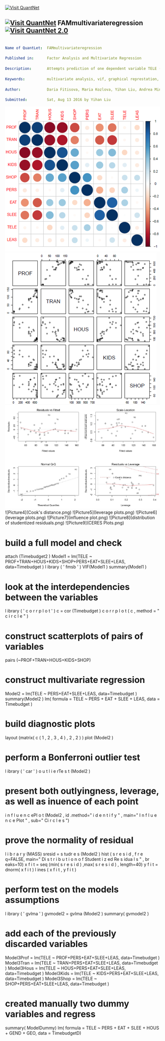 
[<img src="https://github.com/QuantLet/Styleguide-and-FAQ/blob/master/pictures/banner.png" width="880" alt="Visit QuantNet">](http://quantlet.de/index.php?p=info)

## [<img src="https://github.com/QuantLet/Styleguide-and-Validation-procedure/blob/master/pictures/qloqo.png" alt="Visit QuantNet">](http://quantlet.de/) **FAMmultivariateregression** [<img src="https://github.com/QuantLet/Styleguide-and-Validation-procedure/blob/master/pictures/QN2.png" width="60" alt="Visit QuantNet 2.0">](http://quantlet.de/d3/ia)

```yaml

Name of QuantLet:  FAMmultivariateregression

Published in:      Factor Analysis and Multivariate Regression

Description:       Attempts prediction of one dependent variable TELE (amount of hours spent watching television) based on other variables in `Timebudget`

Keywords:          multivariate analysis, vif, graphical represtation, factor analysis, plot

Author:            Daria Fitisova, Maria Kozlova, Yihan Liu, Andrea Mina Weihe

Submitted:         Sat, Aug 13 2016 by Yihan Liu

```

![Picture1](test.png)
![Picture2](test2.png)
![Picture3](test3.png)
![Picture4](Cook's distance.png)
![Picture5](leverage plots.png)
![Picture6](leverage plots.png)
![Picture7](influence plot.png)
![Picture8](distribution of studentized residuals.png)
![Picture9](CERES Plots.png)

#  build a full model and check
attach (Timebudget2 )
Model1 = lm(TELE ~ PROF+TRAN+HOUS+KIDS+SHOP+PERS+EAT+SLEE+LEAS,
data=Timebudget )
l ibrary ( ' fmsb ' )
VIF(Model1 )
summary(Model1 )

#  look at the interdependencies between the variables
l ibrary ( ' c o r r p l o t ' )
c = cor (Timebudget )
c o r r p l o t ( c , method = " c i r c l e " )

#  construct scatterplots of pairs of variables
pairs (~PROF+TRAN+HOUS+KIDS+SHOP)

#  construct multivariate regression
Model2 = lm(TELE ~ PERS+EAT+SLEE+LEAS, data=Timebudget )
summary(Model2 )
lm( formula = TELE ~ PERS + EAT + SLEE + LEAS, data = Timebudget )

#  build diagnostic plots
layout (matrix( c ( 1 , 2 , 3 , 4 ) , 2 , 2 ) )
plot (Model2 )

#  perform a Bonferroni outlier test
l ibrary ( ' car ' )
o u t l i e rTe s t (Model2 )

#  present both outlyingness, leverage, as well as inuence of each point
i n f l u e n c ePl o t (Model2 , id .method=" i d e n t i f y " , main=" I n f l u e n c e Plot " , sub=" Ci r c l e s ")

#  prove the normality of residual
l i b r a r y (MASS)
sresid = s tudr e s (Model2 )
hist ( s r e s i d , f r e q=FALSE, main=" Di s t r i b u t i o n o f Student i z ed Re s idua l s " , br eaks=10)
x f i t = seq (min( s r e s i d ) ,max( s r e s i d ) , length=40)
y f i t = dnorm( x f i t )
l ines ( x f i t , y f i t )

#  perform test on the models assumptions
l ibrary ( ' gvlma ' )
gvmodel2 = gvlma (Model2 )
summary( gvmodel2 )

#  add each of the previously discarded variables
Model3Prof = lm(TELE ~ PROF+PERS+EAT+SLEE+LEAS, data=Timebudget )
Model3Tran = lm(TELE ~ TRAN+PERS+EAT+SLEE+LEAS, data=Timebudget )
Model3Hous = lm(TELE ~ HOUS+PERS+EAT+SLEE+LEAS, data=Timebudget )
Model3Kids = lm(TELE ~ KIDS+PERS+EAT+SLEE+LEAS, data=Timebudget )
Model3Shop = lm(TELE ~ SHOP+PERS+EAT+SLEE+LEAS, data=Timebudget )

#  created manually two dummy variables and regress
summary( ModelDummy)
lm( formula = TELE ~ PERS + EAT + SLEE + HOUS + GEND + GEO, data = TimebudgetD)
